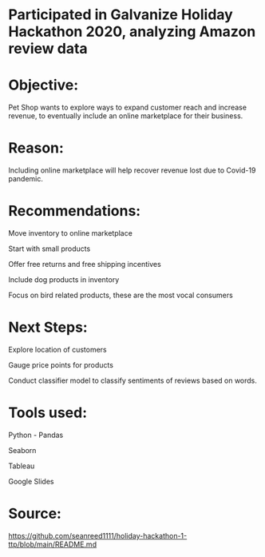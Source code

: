 # Participated in Galvanize Holiday Hackathon 2020, analyzing Amazon review data

# Objective: 
Pet Shop wants to explore ways to expand customer reach and increase revenue, to eventually include an online marketplace for their business.

# Reason: 
Including online marketplace will help recover revenue lost due to Covid-19 pandemic.

# Recommendations:
Move inventory to online marketplace

Start with small products

Offer free returns and free shipping incentives

Include dog products in inventory

Focus on bird related products, these are the most vocal consumers

# Next Steps:
Explore location of customers

Gauge price points for products

Conduct classifier model to classify sentiments of reviews based on words.


# Tools used:

Python - Pandas 

Seaborn

Tableau 

Google Slides

# Source: 
https://github.com/seanreed1111/holiday-hackathon-1-ttp/blob/main/README.md
